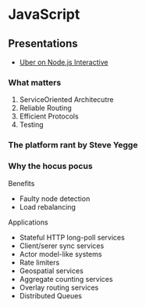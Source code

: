 # JavaScript

## Presentations

* [Uber on Node.js Interactive](https://www.youtube.com/watch?v=ElI5QtUISWM)

### What matters

1. ServiceOriented Architecutre
1. Reliable Routing
1. Efficient Protocols
1. Testing

### The platform rant by Steve Yegge

### Why the hocus pocus

Benefits

* Faulty node detection
* Load rebalancing

Applications

* Stateful HTTP long-poll services
* Client/serer sync services
* Actor model-like systems
* Rate limiters
* Geospatial services
* Aggregate counting services
* Overlay routing services
* Distributed Queues



